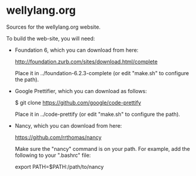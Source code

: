 # wellylang.org
Sources for the wellylang.org website.

To build the web-site, you will need:

 - Foundation 6, which you can download from here:

    http://foundation.zurb.com/sites/download.html/complete

   Place it in ../foundation-6.2.3-complete (or edit "make.sh" to configure the path).

 - Google Prettifier, which you can download as follows:

    $ git clone https://github.com/google/code-prettify

   Place it in ../code-prettify (or edit "make.sh" to configure the path).

 - Nancy, which you can download from here:

    https://github.com/rrthomas/nancy

   Make sure the "nancy" command is on your path. For example, add the following to your ".bashrc" file:

    export PATH=$PATH:/path/to/nancy

